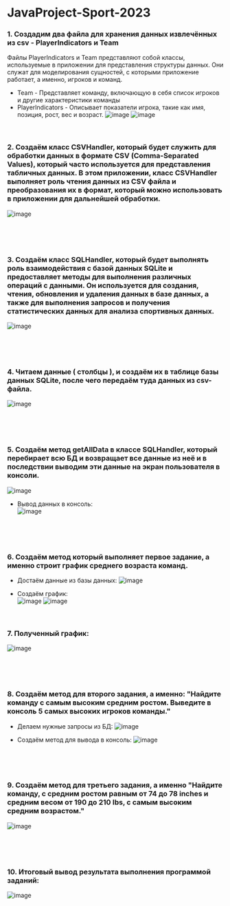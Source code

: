 # JavaProject-Sport-2023

### 1. Создадим два файла для хранения данных извлечённых из csv - PlayerIndicators и Team

Файлы PlayerIndicators и Team представляют собой классы, используемые в приложении для представления структуры данных. Они служат для моделирования сущностей, с которыми приложение работает, а именно, игроков и команд.
* Team - Представляет команду, включающую в себя список игроков и другие характеристики команды
* PlayerIndicators - Описывает показатели игрока, такие как имя, позиция, рост, вес и возраст.
![image](https://github.com/vad9nk4/JavaProject-Sport-2023/assets/134198984/30586468-526b-4baf-810d-d66957576329)
![image](https://github.com/vad9nk4/JavaProject-Sport-2023/assets/134198984/33cf1464-e6de-40eb-b246-3f9263e47911)
<br /><br /><br />

### 2. Создаём класс CSVHandler, который будет служить для обработки данных в формате CSV (Comma-Separated Values), который часто используется для представления табличных данных. В этом приложении, класс CSVHandler выполняет роль чтения данных из CSV файла и преобразования их в формат, который можно использовать в приложении для дальнейшей обработки.
![image](https://github.com/vad9nk4/JavaProject-Sport-2023/assets/134198984/f6ae4d09-47b2-4f7b-9124-4353960f6593)

<br /><br /><br />

### 3. Создаём класс SQLHandler, который будет выполнять роль взаимодействия с базой данных SQLite и предоставляет методы для выполнения различных операций с данными. Он используется для создания, чтения, обновления и удаления данных в базе данных, а также для выполнения запросов и получения статистических данных для анализа спортивных данных.
![image](https://github.com/vad9nk4/JavaProject-Sport-2023/assets/134198984/658e5f46-ed82-479d-b1c3-b689b3a1975c)

<br /><br /><br />

### 4. Читаем данные ( столбцы ), и создаём их в таблице базы данных SQLite, после чего передаём туда данных из csv-файла.
![image](https://github.com/vad9nk4/JavaProject-Sport-2023/assets/134198984/995b206f-7ea5-4348-b2d2-e5aac9b5daed)

<br /><br /><br />

### 5. Создаём метод getAllData в классе SQLHandler, который перебирает всю БД и возвращает все данные из неё и в последствии выводим эти данные на экран пользователя в консоли.
![image](https://github.com/vad9nk4/JavaProject-Sport-2023/assets/134198984/3a661183-0508-43ba-ab71-d1b89e3b4f77)
* Вывод данных в консоль:<br />
![image](https://github.com/vad9nk4/JavaProject-Sport-2023/assets/134198984/63503bb4-fbfe-43e7-8fcc-e61801da2dcd)

<br /><br /><br />

### 6. Создаём метод который выполняет первое задание, а именно строит график среднего возраста команд.

* Достаём данные из базы данных:
![image](https://github.com/vad9nk4/JavaProject-Sport-2023/assets/134198984/246e220b-8cda-4bc1-a1f4-4ce3cef550f0)


* Создаём график: <br />
![image](https://github.com/vad9nk4/JavaProject-Sport-2023/assets/134198984/e019413f-552b-4ce7-9f1b-831621e155d9)
![image](https://github.com/vad9nk4/JavaProject-Sport-2023/assets/134198984/12b750a5-8c2e-412d-b3d9-b1c1413e5a11)
<br /><br /><br />


### 7. Полученный график:
![image](https://github.com/vad9nk4/JavaProject-Sport-2023/assets/134198984/8df31994-74b4-415f-bf10-756c9ae85213)

<br /><br /><br />

### 8. Создаём метод для второго задания, а именно: "Найдите команду с самым высоким средним ростом. Выведите в консоль 5 самых высоких игроков команды."

* Делаем нужные запросы из БД:
![image](https://github.com/vad9nk4/JavaProject-Sport-2023/assets/134198984/13761ed7-8de5-489e-82ee-97abe97b494a)

* Создаём метод для вывода в консоль:
![image](https://github.com/vad9nk4/JavaProject-Sport-2023/assets/134198984/2f4beb84-40bf-4ac5-95ac-d81506b33a70)

<br /><br /><br />

### 9. Создаём метод для третьего задания, а именно "Найдите команду, с средним ростом равным от 74 до 78 inches и средним весом от 190 до 210 lbs, с самым высоким средним возрастом."
![image](https://github.com/vad9nk4/JavaProject-Sport-2023/assets/134198984/7ec5e5f2-7450-4030-9298-460713057df9)

<br /><br /><br />

### 10. Итоговый вывод результата выполнения программой заданий:
![image](https://github.com/vad9nk4/JavaProject-Sport-2023/assets/134198984/85c26fb5-5df6-47ec-ae4e-b3138c04afb0)

<br /><br /><br />
